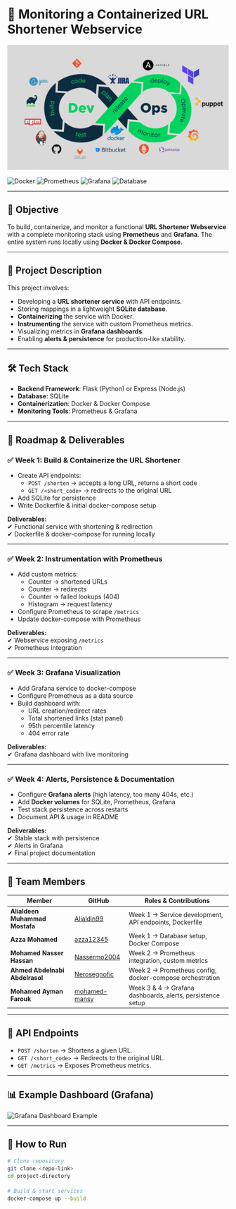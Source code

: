 # 🚀 Monitoring a Containerized URL Shortener Webservice  

![DevOps Lifecycle](./devops.png)

![Docker](https://img.shields.io/badge/Docker-Containerization-blue) 
![Prometheus](https://img.shields.io/badge/Monitoring-Prometheus-orange) 
![Grafana](https://img.shields.io/badge/Dashboard-Grafana-yellow) 
![Database](https://img.shields.io/badge/Database-SQLite-lightgrey)  

---

## 📌 Objective  
To build, containerize, and monitor a functional **URL Shortener Webservice** with a complete monitoring stack using **Prometheus** and **Grafana**. The entire system runs locally using **Docker & Docker Compose**.  

---

## 📖 Project Description  
This project involves:  
- Developing a **URL shortener service** with API endpoints.  
- Storing mappings in a lightweight **SQLite database**.  
- **Containerizing** the service with Docker.  
- **Instrumenting** the service with custom Prometheus metrics.  
- Visualizing metrics in **Grafana dashboards**.  
- Enabling **alerts & persistence** for production-like stability.  

---

## 🛠️ Tech Stack  
- **Backend Framework**: Flask (Python) or Express (Node.js)  
- **Database**: SQLite  
- **Containerization**: Docker & Docker Compose  
- **Monitoring Tools**: Prometheus & Grafana  

---

## 📅 Roadmap & Deliverables  

### ✅ Week 1: Build & Containerize the URL Shortener  
- Create API endpoints:  
  - `POST /shorten` → accepts a long URL, returns a short code  
  - `GET /<short_code>` → redirects to the original URL  
- Add SQLite for persistence  
- Write Dockerfile & initial docker-compose setup  

**Deliverables:**  
✔ Functional service with shortening & redirection  
✔ Dockerfile & docker-compose for running locally  

---

### ✅ Week 2: Instrumentation with Prometheus  
- Add custom metrics:  
  - Counter → shortened URLs  
  - Counter → redirects  
  - Counter → failed lookups (404)  
  - Histogram → request latency  
- Configure Prometheus to scrape `/metrics`  
- Update docker-compose with Prometheus  

**Deliverables:**  
✔ Webservice exposing `/metrics`  
✔ Prometheus integration  

---

### ✅ Week 3: Grafana Visualization  
- Add Grafana service to docker-compose  
- Configure Prometheus as a data source  
- Build dashboard with:  
  - URL creation/redirect rates  
  - Total shortened links (stat panel)  
  - 95th percentile latency  
  - 404 error rate  

**Deliverables:**  
✔ Grafana dashboard with live monitoring  

---

### ✅ Week 4: Alerts, Persistence & Documentation  
- Configure **Grafana alerts** (high latency, too many 404s, etc.)  
- Add **Docker volumes** for SQLite, Prometheus, Grafana  
- Test stack persistence across restarts  
- Document API & usage in README  

**Deliverables:**  
✔ Stable stack with persistence  
✔ Alerts in Grafana  
✔ Final project documentation  

---

## 👥 Team Members  

| Member | GitHub | Roles & Contributions |
|--------|--------|------------------------|
| **Alialdeen Muhammad Mostafa** | [Alialdin99](https://github.com/Alialdin99) | Week 1 → Service development, API endpoints, Dockerfile |
| **Azza Mohamed** | [azza12345](https://github.com/azza12345) | Week 1 → Database setup, Docker Compose |
| **Mohamed Nasser Hassan** | [Nassermo2004](https://github.com/Nassermo2004) | Week 2 → Prometheus integration, custom metrics |
| **Ahmed Abdelnabi Abdelrasol** | [Nerosegnofic](https://github.com/Nerosegnofic) | Week 2 → Prometheus config, docker-compose orchestration |
| **Mohamed Ayman Farouk** | [mohamed-mansy](https://github.com/mohamed-mansy) | Week 3 & 4 → Grafana dashboards, alerts, persistence setup |

---

## 📌 API Endpoints  
- `POST /shorten` → Shortens a given URL.  
- `GET /<short_code>` → Redirects to the original URL.  
- `GET /metrics` → Exposes Prometheus metrics.  

---

## 📊 Example Dashboard (Grafana)  
![Grafana Dashboard Example](https://grafana.com/static/img/docs/enterprise/grafana-cloud-metrics-overview.png)  

---

## 🚀 How to Run  
```bash
# Clone repository
git clone <repo-link>
cd project-directory

# Build & start services
docker-compose up --build
